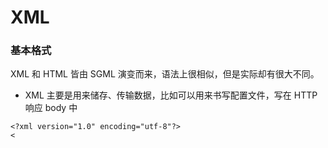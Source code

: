 # XML

### 基本格式

XML 和 HTML 皆由 SGML 演变而来，语法上很相似，但是实际却有很大不同。

* XML 主要是用来储存、传输数据，比如可以用来书写配置文件，写在 HTTP 响应 body 中

```
<?xml version="1.0" encoding="utf-8"?>
<
```
